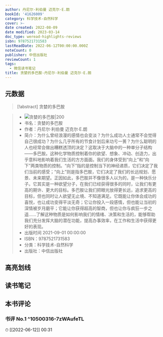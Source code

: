 ```yaml
---
author: 丹尼尔·利伯曼 迈克尔·E.朗
bookId: '41626009'
category: 科学技术-自然科学
cover: >-
date created: 2022-08-09
date modified: 2023-03-14
doc_type: weread-highlights-reviews
isbn: 9787521731583
lastReadDate: 2022-06-12T00:00:00.000Z
noteCount: 0
publisher: 中信出版社
reviewCount: 1
tags:
  - 微信读书笔记
title: 贪婪的多巴胺-丹尼尔·利伯曼 迈克尔·E.朗
---
```


## 元数据

>[!abstract] 贪婪的多巴胺

> - ![贪婪的多巴胺|200](https://wfqqreader-1252317822.image.myqcloud.com/cover/9/41626009/t7_41626009.jpg)
> - 书名：贪婪的多巴胺
> - 作者：丹尼尔·利伯曼 迈克尔·E.朗
> - 简介：为什么曾经浪漫的感情也会变淡？为什么成功人士通常不会觉得自己很成功？为什么几乎所有的节食计划后来功亏一篑？为什么聪明的人也经常会做出糟糕透顶的决定？这取决于大脑中的一种单分子结构——多巴胺。这种化学物质控制着你的欲望、想象、冲动、创造力，出乎意料地影响着我们生活的方方面面。我们的身体受到“向上”和“向下”两类物质的控制。“向下”指的是控制当下的神经递质，它们决定了我们当前的感受；“向上”则是指多巴胺，它们决定了我们的长远规划、愿景、未来期望。正因如此，多巴胺并不像很多人以为的，是一种快乐分子。它其实是一种欲望分子，在我们已经获得很多的同时，让我们有更高的期许、更大的目标。多巴胺让我们把眼光放得更长远，追求更高的目标，但也同时让人欲望无止境、不知道满足。它既能让你体会成功的喜悦，也让成功变得平淡无奇；它让你投入一段感情，但也能让当初的深情被岁月磨平；它能让你获得超高的智商，但也让你与疯狂一步之遥……了解这种物质是如何影响我们的情绪、决策和生活的，能够帮助我们充分发挥大脑的潜在功能，提高办事效率，在工作和生活中获得更好的表现。
> - 出版时间 2021-09-01 00:00:00
> - ISBN：9787521731583
> - 分类：科学技术-自然科学
> - 出版社：中信出版社

## 高亮划线

## 读书笔记

## 本书评论

### 书评 No.1 ^10500316-7zWAufeTL

⏱ [[2022-06-12]] 00:31
